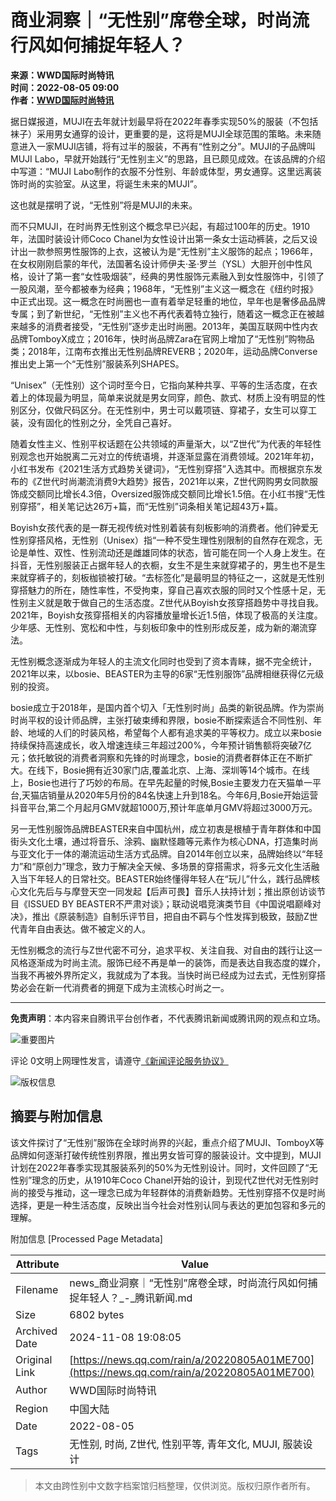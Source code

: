 # 商业洞察｜“无性别”席卷全球，时尚流行风如何捕捉年轻人？

**来源：WWD国际时尚特讯**  
**时间：2022-08-05 09:00**  
**作者：[WWD国际时尚特讯](https://news.qq.com/omn/author/8QMf2XZc6YIeujk%3D)**  

据日媒报道，MUJI在去年就计划最早将在2022年春季实现50%的服装（不包括袜子）采用男女通穿的设计，更重要的是，这将是MUJI全球范围的策略。未来随意进入一家MUJI店铺，将有过半的服装，不再有“性别之分”。MUJI的子品牌叫MUJI Labo，早就开始践行“无性别主义”的思路，且已颇见成效。在该品牌的介绍中写道：“MUJI Labo制作的衣服不分性别、年龄或体型，男女通穿。这里远离装饰时尚的实验室。从这里，将诞生未来的MUJI”。

这也就是摆明了说，“无性别”将是MUJI的未来。

而不只MUJI，在时尚界无性别这个概念早已兴起，有超过100年的历史。1910年，法国时装设计师Coco Chanel为女性设计出第一条女士运动裤装，之后又设计出一款参照男性服饰的上衣，这被认为是“无性别”主义服饰的起点；1966年，在女权刚刚启蒙的年代，法国著名设计师伊夫·圣·罗兰（YSL）大胆开创中性风格，设计了第一套“女性吸烟装”，经典的男性服饰元素融入到女性服饰中，引领了一股风潮，至今都被奉为经典；1968年，“无性别”主义这一概念在《纽约时报》中正式出现。这一概念在时尚圈也一直有着举足轻重的地位，早年也是奢侈品品牌专属；到了新世纪，“无性别”主义也不再代表着特立独行，随着这一概念正在被越来越多的消费者接受，“无性别”逐步走出时尚圈。2013年，美国互联网中性内衣品牌TomboyX成立；2016年，快时尚品牌Zara在官网上增加了“无性别”购物品类；2018年，江南布衣推出无性别品牌REVERB；2020年，运动品牌Converse推出史上第一个“无性别”服装系列SHAPES。

“Unisex”（无性别）这个词时至今日，它指向某种共享、平等的生活态度，在衣着上的体现最为明显，简单来说就是男女同穿，颜色、款式、材质上没有明显的性别区分，仅做尺码区分。在无性别中，男士可以戴项链、穿裙子，女生可以穿工装，没有固化的性别之分，全凭自己喜好。

随着女性主义、性别平权话题在公共领域的声量渐大，以“Z世代”为代表的年轻性别观念也开始脱离二元对立的传统语境，并逐渐显露在消费领域。2021年年初，小红书发布《2021生活方式趋势关键词》，“无性别穿搭”入选其中。而根据京东发布的《Z世代时尚潮流消费9大趋势》报告，2021年以来，Z世代网购男女同款服饰成交额同比增长4.3倍，Oversized服饰成交额同比增长1.5倍。在小红书搜“无性别穿搭”，相关笔记达26万+篇，而“无性别”词条相关笔记超43万+篇。

Boyish女孩代表的是一群无视传统对性别着装有刻板影响的消费者。他们钟爱无性别穿搭风格，无性别（Unisex）指“一种不受生理性别限制的自然存在观念，无论是单性、双性、性别流动还是雌雄同体的状态，皆可能在同一个人身上发生。在抖音，无性别服装正占据年轻人的衣橱，女生不是生来就穿裙子的，男生也不是生来就穿裤子的，刻板枷锁被打破。“去标签化”是最明显的特征之一，这就是无性别穿搭魅力的所在，随性率性，不受拘束，穿自己喜欢衣服的同时又个性感十足，无性别主义就是敢于做自己的生活态度。Z世代从Boyish女孩穿搭趋势中寻找自我。2021年，Boyish女孩穿搭相关的内容播放量增长近1.5倍，体现了极高的关注度。少年感、无性别、宽松和中性，与刻板印象中的性别形成反差，成为新的潮流穿法。

无性别概念逐渐成为年轻人的主流文化同时也受到了资本青睐，据不完全统计，2021年以来，以bosie、BEASTER为主导的6家“无性别服饰”品牌相继获得亿元级别的投资。

bosie成立于2018年，是国内首个切入「无性别时尚」品类的新锐品牌。作为崇尚时尚平权的设计师品牌，主张打破束缚和界限，bosie不断探索适合不同性别、年龄、地域的人们的时装风格，希望每个人都有追求美的平等权力。成立以来bosie持续保持高速成长，收入增速连续三年超过200%，今年预计销售额将突破7亿元；依托敏锐的消费者洞察和先锋的时尚理念，bosie的消费者群体正在不断扩大。在线下，Bosie拥有近30家门店,覆盖北京、上海、深圳等14个城市。在线上，Bosie也进行了巧妙的布局。在早先起量的时候,Bosie主要发力在天猫单一平台,天猫店销量从2020年5月份的84名快速上升到18名。今年6月,Bosie开始运营抖音平台,第二个月起月GMV就超1000万,预计年底单月GMV将超过3000万元。

另一无性别服饰品牌BEASTER来自中国杭州，成立初衷是根植于青年群体和中国街头文化土壤，通过将音乐、涂鸦、幽默怪趣等元素作为核心DNA，打造集时尚与亚文化于一体的潮流运动生活方式品牌。自2014年创立以来，品牌始终以“年轻力”和“原创力”理念，致力于解决全天候、多场景的穿搭需求，将多元文化生活融入当下年轻人的日常社交。BEASTER始终懂得年轻人在“玩儿”什么，践行品牌核心文化先后与与摩登天空一同发起【后声可畏】音乐人扶持计划；推出原创访谈节目《ISSUED BY BEASTER不严肃对谈》；联动说唱竞演类节目《中国说唱巅峰对决》，推出《原装制造》自制乐评节目，把自由不羁与个性发挥到极致，鼓励Z世代青年自由表达。做不被定义的人。

无性别概念的流行与Z世代密不可分，追求平权、关注自我、对自由的践行让这一风格逐渐成为时尚主流。服饰已经不再是单一的装饰，而是表达自我态度的媒介，当我不再被外界所定义，我就成为了本我。当快时尚已经成为过去式，无性别穿搭势必会在新一代消费者的拥趸下成为主流核心时尚之一。

---

**免责声明**：本内容来自腾讯平台创作者，不代表腾讯新闻或腾讯网的观点和立场。

![重要图片](https://inews.gtimg.com/newsapp_bt/0/1012205723968_6694/0)

评论 0文明上网理性发言，请遵守[《新闻评论服务协议》](https://new.qq.com/static/coralinfo.htm) 

![版权信息](http://inews.gtimg.com/newsapp_ls/0/12597139796/0)

## 摘要与附加信息

<!-- tcd_abstract -->
该文件探讨了“无性别”服饰在全球时尚界的兴起，重点介绍了MUJI、TomboyX等品牌如何逐渐打破传统性别界限，推出男女皆可穿的服装设计。文中提到，MUJI计划在2022年春季实现其服装系列的50%为无性别设计。同时，文件回顾了“无性别”理念的历史，从1910年Coco Chanel开始的设计，到现代Z世代对无性别时尚的接受与推动，这一理念已成为年轻群体的消费新趋势。无性别穿搭不仅是时尚选择，更是一种生活态度，反映出当今社会对性别认同与表达的更加包容和多元的理解。
<!-- tcd_abstract_end -->

附加信息 [Processed Page Metadata]

| Attribute       | Value                                  |
|-----------------|----------------------------------------|
| Filename        | news_商业洞察｜“无性别”席卷全球，时尚流行风如何捕捉年轻人？_-_腾讯新闻.md                             |
| Size            | 6802 bytes                           |
| Archived Date   | 2024-11-08 19:08:05                             |
| Original Link   | [https://news.qq.com/rain/a/20220805A01ME700](https://news.qq.com/rain/a/20220805A01ME700)                       |
| Author          | WWD国际时尚特讯                               |
| Region          | 中国大陆                               |
| Date            | 2022-08-05                                 |
| Tags            | 无性别, 时尚, Z世代, 性别平等, 青年文化, MUJI, 服装设计                                 |
>
> 本文由跨性别中文数字档案馆归档整理，仅供浏览。版权归原作者所有。
>